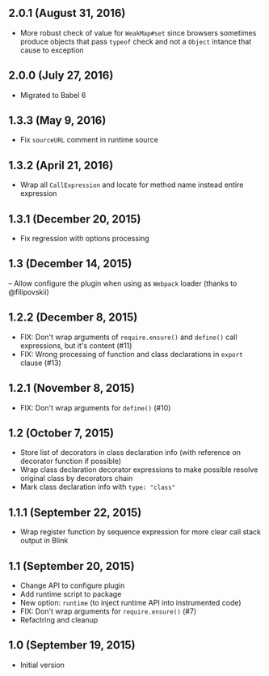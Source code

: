 ## 2.0.1 (August 31, 2016)

- More robust check of value for `WeakMap#set` since browsers sometimes produce objects that pass `typeof` check and not a `Object` intance that cause to exception

## 2.0.0 (July 27, 2016)

- Migrated to Babel 6

## 1.3.3 (May 9, 2016)

- Fix `sourceURL` comment in runtime source

## 1.3.2 (April 21, 2016)

- Wrap all `CallExpression` and locate for method name instead entire expression

## 1.3.1 (December 20, 2015)

- Fix regression with options processing

## 1.3 (December 14, 2015)

– Allow configure the plugin when using as `Webpack` loader (thanks to @filipovskii)

## 1.2.2 (December 8, 2015)

- FIX: Don't wrap arguments of `require.ensure()` and `define()` call expressions, but it's content (#11)
- FIX: Wrong processing of function and class declarations in `export` clause (#13)

## 1.2.1 (November 8, 2015)

- FIX: Don't wrap arguments for `define()` (#10)

## 1.2 (October 7, 2015)

- Store list of decorators in class declaration info (with reference on decorator function if possible)
- Wrap class declaration decorator expressions to make possible resolve original class by decorators chain
- Mark class declaration info with `type: "class"`

## 1.1.1 (September 22, 2015)

- Wrap register function by sequence expression for more clear call stack output in Blink

## 1.1 (September 20, 2015)

- Change API to configure plugin
- Add runtime script to package
- New option: `runtime` (to inject runtime API into instrumented code)
- FIX: Don't wrap arguments for `require.ensure()` (#7)
- Refactring and cleanup

## 1.0 (September 19, 2015)

- Initial version
